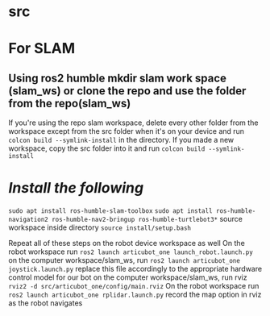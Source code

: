 # src

# For SLAM
Using ros2 humble
mkdir slam work space (slam_ws) or clone the repo and use the folder from the repo(slam_ws)
-
If you're using the repo slam workspace, delete every other folder from the workspace except from the src folder when it's on your device and run `colcon build --symlink-install` in the directory. If you made a new workspace, copy the src folder into it and run `colcon build --symlink-install`

# *Install the following*
`sudo apt install ros-humble-slam-toolbox`
`sudo apt install ros-humble-navigation2 ros-humble-nav2-bringup ros-humble-turtlebot3*`
source workspace inside directory `source install/setup.bash`

Repeat all of these steps on the robot device workspace as well
On the robot workspace run `ros2 launch articubot_one launch_robot.launch.py`
on the computer workspace/slam_ws, run `ros2 launch articubot_one joystick.launch.py` replace this file accordingly to the appropriate hardware control model for our bot
on the computer workspace/slam_ws, run rviz `rviz2 -d src/articubot_one/config/main.rviz`
On the robot workspace run `ros2 launch articubot_one rplidar.launch.py`
record the map option in rviz as the robot navigates
